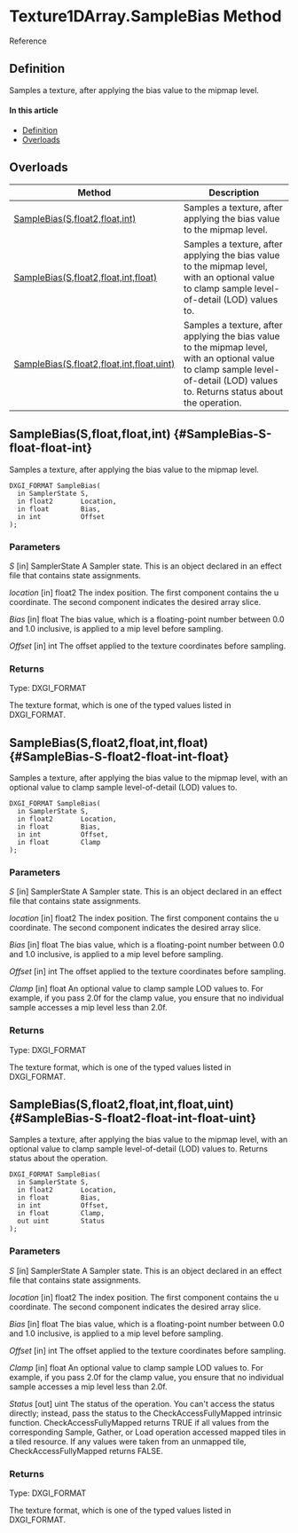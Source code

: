 # Texture1DArray.SampleBias Method

Reference

## Definition

Samples a texture, after applying the bias value to the mipmap level.

#### In this article

*  [Definition](#definition)
*  [Overloads](#overloads)

## Overloads

| Method | Description |
| ------ | ----------- |
| [SampleBias(S,float2,float,int)](#SampleBias-S-float2-float-int) | Samples a texture, after applying the bias value to the mipmap level. |
| [SampleBias(S,float2,float,int,float)](#SampleBias-S-float2-float-int-float) | 	Samples a texture, after applying the bias value to the mipmap level, with an optional value to clamp sample level-of-detail (LOD) values to. |
| [SampleBias(S,float2,float,int,float,uint)](#SampleBias-S-float2-float-int-float-uint) | Samples a texture, after applying the bias value to the mipmap level, with an optional value to clamp sample level-of-detail (LOD) values to. Returns status about the operation. |

## SampleBias(S,float,float,int) {#SampleBias-S-float-float-int}

Samples a texture, after applying the bias value to the mipmap level.

```HLSL
DXGI_FORMAT SampleBias(
  in SamplerState S,
  in float2       Location,
  in float        Bias,
  in int          Offset
);
```

### Parameters
<i>S</i> [in] SamplerState
A Sampler state. This is an object declared in an effect file that contains state assignments.

<i>location</i> [in] float2
The index position. The first component contains the u coordinate. The second component indicates the desired array slice.

<i>Bias</i> [in] float
The bias value, which is a floating-point number between 0.0 and 1.0 inclusive, is applied to a mip level before sampling.

<i>Offset</i> [in] int
The offset applied to the texture coordinates before sampling.

### Returns
Type: DXGI_FORMAT

The texture format, which is one of the typed values listed in DXGI_FORMAT.

## SampleBias(S,float2,float,int,float) {#SampleBias-S-float2-float-int-float}

Samples a texture, after applying the bias value to the mipmap level, with an optional value to clamp sample level-of-detail (LOD) values to.

```HLSL
DXGI_FORMAT SampleBias(
  in SamplerState S,
  in float2       Location,
  in float        Bias,
  in int          Offset,
  in float        Clamp
);
```

### Parameters
<i>S</i> [in] SamplerState
A Sampler state. This is an object declared in an effect file that contains state assignments.

<i>location</i> [in] float2
The index position. The first component contains the u coordinate. The second component indicates the desired array slice.

<i>Bias</i> [in] float
The bias value, which is a floating-point number between 0.0 and 1.0 inclusive, is applied to a mip level before sampling.

<i>Offset</i> [in] int
The offset applied to the texture coordinates before sampling.

<i>Clamp</i> [in] float
An optional value to clamp sample LOD values to. For example, if you pass 2.0f for the clamp value, you ensure that no individual sample accesses a mip level less than 2.0f.

### Returns
Type: DXGI_FORMAT

The texture format, which is one of the typed values listed in DXGI_FORMAT.

## SampleBias(S,float2,float,int,float,uint) {#SampleBias-S-float2-float-int-float-uint}

Samples a texture, after applying the bias value to the mipmap level, with an optional value to clamp sample level-of-detail (LOD) values to. Returns status about the operation.

```HLSL
DXGI_FORMAT SampleBias(
  in SamplerState S,
  in float2       Location,
  in float        Bias,
  in int          Offset,
  in float        Clamp,
  out uint        Status
);
```

### Parameters
<i>S</i> [in] SamplerState
A Sampler state. This is an object declared in an effect file that contains state assignments.

<i>location</i> [in] float2
The index position. The first component contains the u coordinate. The second component indicates the desired array slice.

<i>Bias</i> [in] float
The bias value, which is a floating-point number between 0.0 and 1.0 inclusive, is applied to a mip level before sampling.

<i>Offset</i> [in] int
The offset applied to the texture coordinates before sampling.

<i>Clamp</i> [in] float
An optional value to clamp sample LOD values to. For example, if you pass 2.0f for the clamp value, you ensure that no individual sample accesses a mip level less than 2.0f.

<i>Status</i> [out] uint
The status of the operation. You can't access the status directly; instead, pass the status to the CheckAccessFullyMapped intrinsic function. CheckAccessFullyMapped returns TRUE if all values from the corresponding Sample, Gather, or Load operation accessed mapped tiles in a tiled resource. If any values were taken from an unmapped tile, CheckAccessFullyMapped returns FALSE.

### Returns
Type: DXGI_FORMAT

The texture format, which is one of the typed values listed in DXGI_FORMAT.